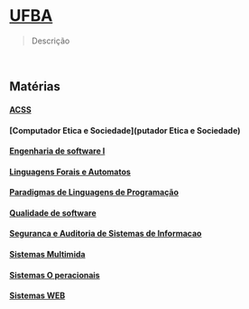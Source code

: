 # [UFBA](https://github.com/CoutinhoThiago/UFBA)
> Descrição

<br>

## Matérias
#### [ACSS](ACSS)
#### [Computador Etica e Sociedade](putador Etica e Sociedade)
#### [Engenharia de software I]()
#### [Linguagens Forais e Automatos]()
#### [Paradigmas de Linguagens de Programação]()
#### [Qualidade de software]()
#### [Seguranca e Auditoria de Sistemas de Informacao]()
#### [Sistemas Multimida]()
#### [Sistemas O peracionais]()
#### [Sistemas WEB]()